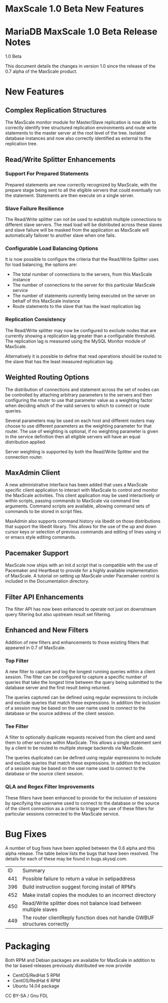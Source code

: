 
# MaxScale 1.0 Beta New Features

# MariaDB MaxScale 1.0 Beta Release Notes


1.0 Beta


This document details the changes in version 1.0 since the release of the 0.7 alpha of the MaxScale product.


# New Features


## Complex Replication Structures


The MaxScale monitor module for Master/Slave replication is now able to correctly identify tree structured replication environments and route write statements to the master server at the root level of the tree. Isolated database instances and now also correctly identified as external to the replication tree.


## Read/Write Splitter Enhancements


### Support For Prepared Statements


Prepared statements are now correctly recognized by MaxScale, with the prepare stage being sent to all the eligible servers that could eventually run the statement. Statements are then execute on a single server.


### Slave Failure Resilience


The Read/Write splitter can not be used to establish multiple connections to different slave servers. The read load will be distributed across these slaves and slave failure will be masked from the application as MaxScale will automatically failover to another slave when one fails.


### Configurable Load Balancing Options


It is now possible to configure the criteria that the Read/Write Splitter uses for load balancing, the options are:


* The total number of connections to the servers, from this MaxScale instance
* The number of connections to the server for this particular MaxScale service
* The number of statements currently being executed on the server on behalf of this MaxScale instance
* Route statements to the slave that has the least replication lag


### Replication Consistency


The Read/Write splitter may now be configured to exclude nodes that are currently showing a replication lag greater than a configurable threshold. The replication lag is measured using the MySQL Monitor module of MaxScale.


Alternatively it is possible to define that read operations should be routed to the slave that has the least measured replication lag.


## Weighted Routing Options


The distribution of connections and statement across the set of nodes can be controlled by attaching arbitrary parameters to the servers and then configuring the router to use that parameter value as a weighting factor when deciding which of the valid servers to which to connect or route queries.


Several parameters may be used on each host and different routers may choose to use different parameters as the weighting parameter for that router. The use of weighting is optional, if no weighting parameter is given in the service definition then all eligible servers will have an equal distribution applied.


Server weighting is supported by both the Read/Write Splitter and the connection router.


## MaxAdmin Client


A new administrative interface has been added that uses a MaxScale specific client application to interact with MaxScale to control and monitor the MaxScale activities. This client application may be used interactively or within scripts, passing commands to MaxScale via command line arguments. Command scripts are available, allowing command sets of commands to be stored in script files.


MaxAdmin also supports command history via libedit on those distributions that support the libedit library. This allows for the use of the up and down cursor keys or selection of previous commands and editing of lines using vi or emacs style editing commands.


## Pacemaker Support


MaxScale now ships with an init.d script that is compatible with the use of Pacemaker and Heartbeat to provide for a highly available implementation of MaxScale. A tutorial on setting up MaxScale under Pacemaker control is included in the Documentation directory.


## Filter API Enhancements


The filter API has now been enhanced to operate not just on downstream query filtering but also upstream result set filtering.


## Enhanced and New Filters


Addition of new filters and enhancements to those existing filters that appeared in 0.7 of MaxScale.


### Top Filter


A new filter to capture and log the longest running queries within a client session. The filter can be configured to capture a specific number of queries that take the longest time between the query being submitted to the database server and the first result being returned.


The queries captured can be defined using regular expressions to include and exclude queries that match these expressions. In addition the inclusion of a session may be based on the user name used to connect to the database or the source address of the client session.


### Tee Filter


A filter to optionally duplicate requests received from the client and send them to other services within MaxScale. This allows a single statement sent by a client to be routed to multiple storage backends via MaxScale.


The queries duplicated can be defined using regular expressions to include and exclude queries that match these expressions. In addition the inclusion of a session may be based on the user name used to connect to the database or the source client session.


### QLA and Regex Filter Improvements


These filters have been enhanced to provide for the inclusion of sessions by specifying the username used to connect to the database or the source of the client connection as a criteria to trigger the use of these filters for particular sessions connected to the MaxScale service.


# Bug Fixes


A number of bug fixes have been applied between the 0.6 alpha and this alpha release. The table below lists the bugs that have been resolved. The details for each of these may be found in bugs.skysql.com.


|   |   |
| --- | --- |
| ID | Summary |
| 441 | Possible failure to return a value in setipaddress |
| 396 | Build instruction suggest forcing install of RPM’s |
| 452 | Make install copies the modules to an incorrect directory |
| 450 | Read/Write splitter does not balance load between multiple slaves |
| 449 | The router clientReply function does not handle GWBUF structures correctly |


# Packaging


Both RPM and Debian packages are available for MaxScale in addition to the tar based releases previously distributed we now provide


* CentOS/RedHat 5 RPM
* CentOS/RedHat 6 RPM
* Ubuntu 14.04 package


CC BY-SA / Gnu FDL

